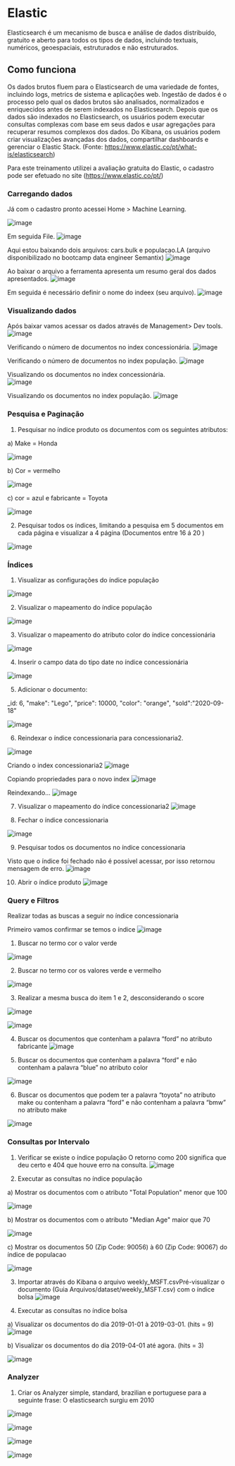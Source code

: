 # Elastic
Elasticsearch é um mecanismo de busca e análise de dados distribuído, gratuito e aberto para todos os tipos de dados, incluindo textuais, numéricos, geoespaciais, estruturados e não estruturados. 


## Como funciona
Os dados brutos fluem para o Elasticsearch de uma variedade de fontes, incluindo logs, metrics de sistema e aplicações web. Ingestão de dados é o processo pelo qual os dados brutos são analisados, normalizados e enriquecidos antes de serem indexados no Elasticsearch. Depois que os dados são indexados no Elasticsearch, os usuários podem executar consultas complexas com base em seus dados e usar agregações para recuperar resumos complexos dos dados. Do Kibana, os usuários podem criar visualizações avançadas dos dados, compartilhar dashboards e gerenciar o Elastic Stack. (Fonte: https://www.elastic.co/pt/what-is/elasticsearch)


Para este treinamento utilizei a avaliação gratuita do Elastic, o cadastro pode ser efetuado no site (https://www.elastic.co/pt/)


### Carregando dados

Já com o cadastro pronto acessei Home > Machine Learning.

![image](https://user-images.githubusercontent.com/78691172/179357928-230b3866-5608-4b5b-87a7-cadaafd02bfa.png)  


Em seguida File.
![image](https://user-images.githubusercontent.com/78691172/179358145-5ba0eecf-9779-4106-92c6-0771f5a2def2.png)  

     
Aqui estou baixando dois arquivos: cars.bulk e populacao.LA (arquivo disponibilizado no bootcamp data engineer Semantix)
![image](https://user-images.githubusercontent.com/78691172/179357106-e60e036a-e82a-4ab3-a5c7-7f6ac12cf7b5.png)  
      
Ao baixar o arquivo a ferramenta apresenta um resumo geral dos dados apresentados.
![image](https://user-images.githubusercontent.com/78691172/179357139-c960ea33-69cd-4714-915c-ddc59dc6c23d.png)  
   

Em seguida é necessário definir o nome do indeex (seu arquivo).
![image](https://user-images.githubusercontent.com/78691172/179357158-7fef612a-d86b-4bc9-8aa5-ac6509d41454.png)  





### Visualizando dados

Após baixar vamos acessar os dados através de Management> Dev tools.
![image](https://user-images.githubusercontent.com/78691172/179357303-b058a91c-9cf0-4717-b7cf-6817fb8c1c0a.png)   

   
Verificando o número de documentos no index concessionária.
![image](https://user-images.githubusercontent.com/78691172/179357385-b6e808f1-f43a-4692-adad-5588e349abc9.png)   
   

Verificando o número de documentos no index população.
![image](https://user-images.githubusercontent.com/78691172/179357457-960169cb-165a-4477-8cc1-8c2abc53a8a9.png)   

Visualizando os documentos no index concessionária.    
![image](https://user-images.githubusercontent.com/78691172/179357571-8f0e123f-a22d-47f3-9a99-9066c35c138c.png)   
   
Visualizando os documentos no index população. 
![image](https://user-images.githubusercontent.com/78691172/179357648-65ad6239-402b-45ea-bddf-d4b1df87abc6.png)   



### Pesquisa e Paginação

1. Pesquisar no índice produto os documentos com os seguintes atributos:

a) Make = Honda   
  
![image](https://user-images.githubusercontent.com/78691172/179367045-80c95aed-40e9-4154-8eb9-a4d0f3dbac5f.png)





b) Cor = vermelho

![image](https://user-images.githubusercontent.com/78691172/179368889-01455f7f-27ac-4f39-bb67-77def60326c9.png)


c) cor = azul e fabricante = Toyota


![image](https://user-images.githubusercontent.com/78691172/179369047-8e7d8799-be91-49bd-bf65-23a9a4f2108b.png)
     

2. Pesquisar todos os índices, limitando a pesquisa em 5 documentos em cada página e visualizar a 4 página (Documentos entre 16 á 20 )

![image](https://user-images.githubusercontent.com/78691172/179369519-a1b66bbc-805b-423b-be9e-28693ad8cba4.png)



### Índices

1. Visualizar as configurações do índice população

![image](https://user-images.githubusercontent.com/78691172/179370405-f383dbbc-e316-4563-a165-cb4afa082f3d.png)



2. Visualizar o mapeamento do índice população

![image](https://user-images.githubusercontent.com/78691172/179370466-035039d8-6de3-4421-bd42-d267eed8d53e.png)



3. Visualizar o mapeamento do atributo color do índice concessionária

![image](https://user-images.githubusercontent.com/78691172/179370554-51a85264-9a4d-4eac-ab37-886bfd215f80.png)



4. Inserir o campo data do tipo date no índice concessionária

![image](https://user-images.githubusercontent.com/78691172/179370684-f3729839-b695-48c4-8d3a-55985da2fc3a.png)


5. Adicionar o documento:

_id: 6,  "make": "Lego",  "price": 10000,  "color": "orange",  "sold":"2020-09-18"

![image](https://user-images.githubusercontent.com/78691172/179370916-e5b71eea-98a9-427a-aedf-6379fe0ef4fb.png)


6. Reindexar o índice concessionaria para concessionaria2.

![image](https://user-images.githubusercontent.com/78691172/179399585-9717633b-7ee5-44fc-a2e2-af8ebdaaf5ac.png)


Criando o index concessionaria2
![image](https://user-images.githubusercontent.com/78691172/179399310-294e4805-1aae-4f5f-8505-235a1faaf823.png)

Copiando propriedades para o novo index
![image](https://user-images.githubusercontent.com/78691172/179399459-0a8ec9c8-53da-481b-9c3a-fc4639827c32.png)

Reindexando...
![image](https://user-images.githubusercontent.com/78691172/179399818-0ee24746-303a-49be-8b5f-4ffe2c72970c.png)


7. Visualizar o mapeamento do índice concessionaria2
![image](https://user-images.githubusercontent.com/78691172/179399927-ad3ebeca-16ba-4cbf-a16c-c17e15945434.png)


8. Fechar o índice concessionaria

![image](https://user-images.githubusercontent.com/78691172/179400112-d4e3c676-66ff-42e7-a175-9091aa80ad4b.png)


9. Pesquisar todos os documentos no índice concessionaria

Visto que o índice foi fechado não é possível acessar, por isso retornou mensagem de erro.
![image](https://user-images.githubusercontent.com/78691172/179400223-13e5762f-bb6e-408e-b787-5b462377bf5a.png)


10. Abrir o índice produto
![image](https://user-images.githubusercontent.com/78691172/179400622-c1b2af91-0299-43cf-80fc-ed03c5c6b18b.png)



### Query e Filtros

Realizar todas as buscas a seguir no índice concessionaria

Primeiro vamos confirmar se temos o índice
![image](https://user-images.githubusercontent.com/78691172/179401755-7e94d435-936e-4236-8a86-36ab9a3450d3.png)



1. Buscar no termo cor o valor verde

![image](https://user-images.githubusercontent.com/78691172/179401940-56ca4e9a-f92a-4f73-bf84-ce5aad044385.png)


2. Buscar no termo cor os valores verde e vermelho

![image](https://user-images.githubusercontent.com/78691172/179402354-f38e139e-864f-41a5-833b-b71c6c350778.png)


3. Realizar a mesma busca do item 1 e 2, desconsiderando o score


![image](https://user-images.githubusercontent.com/78691172/179403235-e754a118-9b4e-4b34-996c-f371935c640f.png)


![image](https://user-images.githubusercontent.com/78691172/179403339-de9f5971-97d8-46a7-acb8-dece158d5ea3.png)


4. Buscar os documentos que contenham a palavra “ford” no atributo fabricante
![image](https://user-images.githubusercontent.com/78691172/179403507-e74aaffb-0369-4515-bda8-93d82256afd8.png)

5. Buscar os documentos que contenham a palavra “ford” e não contenham a palavra “blue” no atributo color

![image](https://user-images.githubusercontent.com/78691172/179403776-515b09e5-4704-4947-8baf-2ecc263588a5.png)


6. Buscar os documentos que podem ter a palavra “toyota” no atributo make ou contenham a palavra “ford” e não contenham a palavra “bmw” no atributo make


![image](https://user-images.githubusercontent.com/78691172/179404348-aa633d34-4864-483a-8bcf-656c00a07de0.png)


### Consultas por Intervalo

1. Verificar se existe o índice população
O retorno como 200 significa que deu certo e 404 que houve erro na consulta.
![image](https://user-images.githubusercontent.com/78691172/179404657-f6141012-d0e6-4b7e-9a89-24bf39f17143.png)


2. Executar as consultas no índice população


a) Mostrar os documentos com o atributo "Total Population" menor que 100

![image](https://user-images.githubusercontent.com/78691172/179404767-5c312343-1f9b-4013-9cac-2660ce5ffd55.png)


b) Mostrar os documentos com o atributo "Median Age" maior que 70

![image](https://user-images.githubusercontent.com/78691172/179404892-64c66ce3-96ff-47df-8602-9085c6b810ab.png)


c) Mostrar os documentos 50 (Zip Code: 90056) à 60 (Zip Code: 90067) do índice de populacao


![image](https://user-images.githubusercontent.com/78691172/179405053-db4c2c17-7f16-469d-ae2f-7c0f93e6ebfd.png)


3. Importar através do Kibana o arquivo weekly_MSFT.csvPré-visualizar o documento (Guia Arquivos/dataset/weekly_MSFT.csv) com o índice bolsa
![image](https://user-images.githubusercontent.com/78691172/179405586-a80b7f4f-5fd6-4282-b71e-e7dcc3511629.png)


4. Executar as consultas no índice bolsa

a) Visualizar os documentos do dia 2019-01-01 à 2019-03-01. (hits = 9)
![image](https://user-images.githubusercontent.com/78691172/179405502-279cba82-2520-4238-9b3c-dc1f27c1a948.png)

b) Visualizar os documentos do dia 2019-04-01 até agora. (hits = 3)

![image](https://user-images.githubusercontent.com/78691172/179405665-f67235dc-e448-4986-b7ff-d6372700ce30.png)


### Analyzer

1. Criar os Analyzer simple, standard, brazilian e portuguese para a seguinte frase:
O elasticsearch surgiu em 2010

![image](https://user-images.githubusercontent.com/78691172/179410105-d01a04c6-00e2-4b49-a7cf-5b2a7e368fed.png)


![image](https://user-images.githubusercontent.com/78691172/179409827-51e8d94a-d72f-443a-8f74-bf24a968e70f.png)


![image](https://user-images.githubusercontent.com/78691172/179410449-47805a3c-e2b4-4a5c-a2cd-b130cbced865.png)


![image](https://user-images.githubusercontent.com/78691172/179410735-4ebf8db0-1e37-4a43-9e9b-c54d324a9fd3.png)


